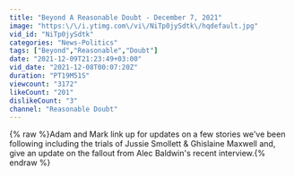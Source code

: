 ```yaml
---
title: "Beyond A Reasonable Doubt - December 7, 2021"
image: "https:\/\/i.ytimg.com\/vi\/NiTp0jySdtk\/hqdefault.jpg"
vid_id: "NiTp0jySdtk"
categories: "News-Politics"
tags: ["Beyond","Reasonable","Doubt"]
date: "2021-12-09T21:23:49+03:00"
vid_date: "2021-12-08T00:07:20Z"
duration: "PT19M51S"
viewcount: "3172"
likeCount: "201"
dislikeCount: "3"
channel: "Reasonable Doubt"
---
```

{% raw %}Adam and Mark link up for updates on a few stories we've been following including the trials of Jussie Smollett &amp; Ghislaine Maxwell and, give an update on the fallout from Alec Baldwin's recent interview.{% endraw %}
